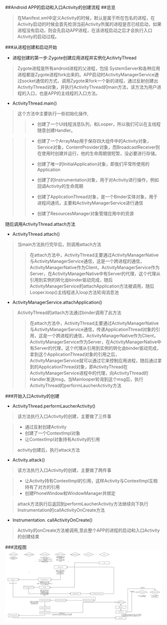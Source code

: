 ##Android APP的启动和入口Activity的创建流程
##总览
>在Manifest.xml中定义Activity的时候，默认是属于所在包名的进程，在Activity启动的时候会首先检测当前Activity所属的进程是否已经启动，如果进程没有启动，则会先启动APP进程，在该进程启动之后才会执行入口Activity的启动过程。
>

###从进程创建和启动开始
- 进程创建的第一步:Zygote创建应用进程并实例化AcitivtyThread

>Zygote进程是所有android进程的父进程，包括 SystemServer和各种应用进程都是Zygote进程fork出来的。APP启动时ActivityManagerService通过socket通信的方式，调用Zygote来fork一个新的进程，通过反射创建出ActivityThread对象，并执行ActivityThread的main方法，该方法为用户进程的入口，也是APP的主线程的入口方法。

- ActivityThread.main()

>这个方法中主要执行一些初始化操作,
>>- 创建了一个UI线程消息队列，和Looper，所以我们可以在主线程随意创建Handler。

>>- 创建了一个ArrayMap用于保存四大组件中的Activity对象，Service对象，ContentProvider对象，而BroadcastReceiver则在使用时创建并运行，他的生命周期很短暂，没必要进行存储。
>>
>>- 创建了唯一的InitialApplication对象，即我们平常所使用的Application
>>
>>- 创建了的Instrumentation对象，用于对Activity进行操作，例如回调Activity的生命周期
>>
>>- 创建了ApplicationThread对象，是一个Binder实体对象，用于进程间通讯，主要和ActivityManagerService进行通信
>>
>>- 创建了ResourcesManager对象管理应用中的资源
>
随后调用ActivityThread.attach方法

- ActivityThread.attach()

>当main方法执行完毕后，则调用attach方法  
>>在attach方法中，ActivityThread主要通过ActivityManagerNative与ActivityManagerService通信，这是一个跨进程的通信，ActivityManagerNative作为Client，ActivityManagerService作为Server，在ActivityManagerNative中有Server的代理，这个代理从引用到实例的转化由binder驱动完成，随后ActivityManagerService的attachApplication方法被调用，随后Looper.loop()主线程进入loop方法轮询消息池

- ActivityManagerService.attachApplication()

>ActivityThread的attach方法通过binder调用了此方法 
>>在attach方法中，ActivityThread主要通过ActivityManagerNative与ActivityManagerService通信，传递ApplicationThread对象的引用，这是一个跨进程的通信，ActivityManagerNative作为Client，ActivityManagerService作为Server，在ActivityManagerNative中有Server的代理，这个代理从引用到实例的转化由binder驱动完成，拿到这个ApplicationThread对象的引用之后，ActivityManagerService就可以通过它来控制应用进程，随后通过拿到的ApplicationThread对象，即ActivityThread在ActivityManagerService进程中的代理，向ActivityThread的Handler发送msg，当Mainlooper轮询到这个msg后，执行ActivityThread的performLaucherActivity方法


###开始入口Activity的创建
- ActivityThread.performLaucherActivity()

>该方法执行入口Activity的创建，主要做了三件事

>- 通过反射创建Activity
>- 创建了一个ContextImpl对象
>- 让ContextImpl对象持有Activity的引用
>
>activity创建后，执行attack方法

- Activity.attack()

>该方法执行入口Activity的创建，主要做了两件事

>- 让Activity持有ContextImpl的引用，这样Activity与ContextImpl互相持有了对方的引用
>- 创建PhoneWindow和WindowManager并绑定

>attack方法执行后返回到performLaucherActivity方法继续向下执行Instrumentation的callActivityOnCreate方法

- Instrumentation. callActivityOnCreate()

>
>Activity的onCreate方法被调用,至此整个APP的进程的启动和入口Activity的创建结束

###流程图
![Alt text](https://raw.githubusercontent.com/cxt520ppgsh/md-image/master/md-image/activity%E5%90%AF%E5%8A%A8%E7%BC%A9%E7%95%A5%E5%9B%BE.png)